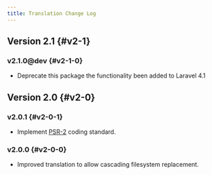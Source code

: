 ```yaml
---
title: Translation Change Log
---
```


## Version 2.1 {#v2-1}

### v2.1.0@dev {#v2-1-0}

* Deprecate this package the functionality been added to Laravel 4.1

## Version 2.0 {#v2-0}

### v2.0.1 {#v2-0-1}

* Implement [PSR-2](https://github.com/php-fig/fig-standards/blob/master/accepted/PSR-2-coding-style-guide.md) coding standard.

### v2.0.0 {#v2-0-0}

* Improved translation to allow cascading filesystem replacement.
